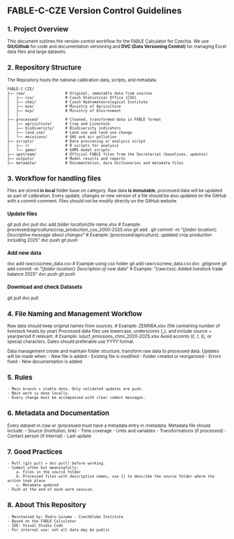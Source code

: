 <span style="font-size: 10px;">

# FABLE-C-CZE Version Control Guidelines
## 1. Project Overview
This document outlines the version control workflow for the FABLE Calculator for Czechia. 
We use **Git/Github** for code and documentation versioning and **DVC (Data Versioning Control)** for managing Excel data files and large datasets.
## 2. Repository Structure
The Repository hosts the national calibration data, scripts, and metadata.

    FABLE-C-CZE/
    ├── raw/                  # Original, immutable data from sources
    │   ├── cso/              # Czech Statistical Office (ČSÚ)
    │   ├── chmi/             # Czech Hydrometeorological Institute
    │   ├── mze/              # Ministry of Agriculture
    │   ├── mzp/              # Ministry of Environment
    │   │
    ├── processed/            # Cleaned, transformed data in FABLE format
    │   ├── agriculture/      # Crop and Livestock
    │   ├── biodiversity/     # Biodiversity indicators
    │   ├── land_use/         # Land use and land use change
    │   └── emissions/        # GHG and air pollution
    ├── scripts/              # Data proccesing or analysis script
    │   ├── r/                # R scripts for analysis
    │   └── gams/             # GAMS model scripts
    ├── upstream/             # Official FABLE files from the Secretariat (baselines, updates)
    ├── outputs/              # Model results and reports
    ├── metadata/             # Documentation, dara dictionaries and metadata files

## 3. Workflow for handling files
Files are stored **in local** folder base on category. 
Raw data **is immutable**, processed data will be updated as part of calibration.
Every update, changes or new version of a file should be also updated on the GitHub with a commit comment.
Files should not be modify directly on the GitHub website.
### Update files
git pull
dvc pull
dvc add *folder location*/*file name.xlsx* # Example: processed/agriculture/crop_production_cso_2000-2025.xlsx
git add .
git commit -m "[*folder location*]: *Descriptive message about changes*" # Example: [processed/agriculture]: updated crop production including 2025"
dvc push
git push
### Add new data
dvc add raw/cso/new_data.csv    # Example using cso folder
git add raw/cso/new_data.csv.dvc .gitignore
git add commit -m "[*folder location*]: *Description of new data*" # Example: "[raw/cso]: Added livestock trade balance 2025"
dvc push
git push
### Download and check Datasets
git pull
dvc pull
## 4. File Naming and Management Workflow
Raw data should keep original names from sources. # Example: ZEM06A.xlsx (file containing number of livestock heads by year)
Processed data files use lowercase, underscores (_), and include source + year/period if relevant. # Example: lulucf_emissions_chmi_2020-2025.xlsx
Avoid accents (č, ř, š), or special characters.
Dates should preferable use YYYY format.

Data management create and maintain folder structure, transform raw data to processed data.
Updates will be made when:
    - New file is added
    - Existing file is modified
    - Folder created or reorganized
    - Errors fixed
    - New documentation is added
## 5. Rules
    - Main branch = stable data. Only validated updates are push.
    - Main work is done locally.
    - Every change must be accompanied with clear commit messages.
## 6. Metadata and Documentation
Every dataset in /raw or /processed must have a metadata entry in /metadata.
Metadata file should include:
    - Source (institution, link)
    - Time coverage
    - Units and variables
    - Transformations (if processed)
    - Contact person (if internal)
    - Last update
## 7. Good Practices
    - Pull (git pull + dvc pull) before working.
    - Commit often but meaningfully: 
        a. Files in the source folder
        b. Processed files with descriptive names, use [] to describe the source folder where the action took place
        c. Metadata updated
    - Push at the end of each work session.
## 8. About This Repository
    - Maintained by: Pedro Lezama - CzechGlobe Institute 
    - Based on the FABLE Calculator
    - IDE: Visual Studio Code
    - For internal use: not all data may be public


